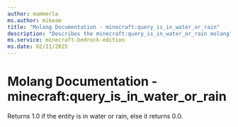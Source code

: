 ```yaml
---
author: mammerla
ms.author: mikeam
title: "Molang Documentation - minecraft:query_is_in_water_or_rain"
description: "Describes the minecraft:query_is_in_water_or_rain molang"
ms.service: minecraft-bedrock-edition
ms.date: 02/11/2025 
---
```


# Molang Documentation - minecraft:query_is_in_water_or_rain

Returns 1.0 if the entity is in water or rain, else it returns 0.0.
